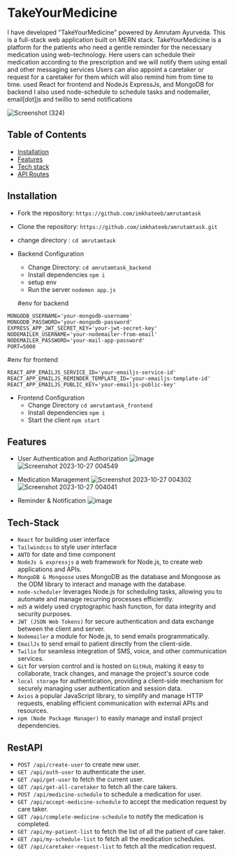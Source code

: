 # TakeYourMedicine

I have developed "TakeYourMedicine"
powered by Amrutam Ayurveda. This
is a full-stack web application built
on MERN stack. TakeYourMedicine is
a platform for the patients who need
a gentle reminder for the necessary
medication using web-technology. Here
users can schedule their medication
according to the prescription and we
will notify them using email and other
messaging services
Users can also appoint a caretaker or
request for a caretaker for them which
will also remind him from time to time.
used React for frontend and NodeJs
ExpressJs, and MongoDB for backend
I also used node-schedule to schedule
tasks and nodemailer, email[dot]js and twillio
to send notifications

![Screenshot (324)](https://github.com/imkhateeb/TheHackTrixProject/assets/49562163/bcac4694-f339-4fcd-8480-2cdee1a34683)



## Table of Contents
- [Installation](#installation)
- [Features](#features)
- [Tech stack](#Tech-Stack)
- [API Routes](#api-routes)

## Installation
- Fork the repository: `https://github.com/imkhateeb/amrutamtask`
- Clone the repository: `https://github.com/imkhateeb/amrutamtask.git`
- change directory : `cd amrutamtask`
- Backend Configuration
  - Change Directory: `cd amrutamtask_backend`
  - Install dependencies `npm i`
  - setup env
  - Run the server `nodemon app.js`

  #env for backend
```
MONGODB_USERNAME='your-mongodb-username'
MONGODB_PASSWORD='your-mongodb-password'
EXPRESS_APP_JWT_SECRET_KEY='your-jwt-secret-key'
NODEMAILER_USERNAME='your-nodemailer-from-email'
NODEMAILER_PASSWORD='your-mail-app-password'
PORT=5000
```

  #env for frontend
```
REACT_APP_EMAILJS_SERVICE_ID='your-emailjs-service-id'
REACT_APP_EMAILJS_REMINDER_TEMPLATE_ID='your-emailjs-template-id'
REACT_APP_EMAILJS_PUBLIC_KEY='your-emailjs-public-key'
```
  


- Frontend Configuration
  - Change Directory `cd amrutamtask_frontend`
  - Install dependencies `npm i`
  - Start the client `npm start`

## Features 
- User Authentication and Authorization 
 ![image](https://github.com/imkhateeb/TheHackTrixProject/assets/49562163/548ed56f-dc57-474e-b96e-d261f11163fc)
 ![Screenshot 2023-10-27 004549](https://github.com/imkhateeb/TheHackTrixProject/assets/49562163/be29dc77-bec0-4546-a3a2-a0f7892c2bab)

- Medication Management
![Screenshot 2023-10-27 004302](https://github.com/imkhateeb/TheHackTrixProject/assets/49562163/ba650b32-6ee4-4578-b28a-8fb2bbd917cd)
![Screenshot 2023-10-27 004041](https://github.com/imkhateeb/TheHackTrixProject/assets/49562163/a95d1d98-991e-486a-8b99-877770dfb57a)

- Reminder & Notification
  ![image](https://github.com/imkhateeb/TheHackTrixProject/assets/49562163/1c57a280-e55a-405a-85e9-96e7fcf01d8e)


## Tech-Stack
- `React` for building user interface
- `Tailwindcss` to style user interface
- `ANTD` for date and time component
- `NodeJs & expressjs` a web framework for Node.js, to create web applications and APIs.
- `MongoDB & Mongoose` uses MongoDB as the database and Mongoose as the ODM library to interact and manage with the database.
- `node-scheduler` leverages Node.js for scheduling tasks, allowing you to automate and manage recurring processes efficiently.
- `md5` a widely used cryptographic hash function, for data integrity and security purposes.
- `JWT (JSON Web Tokens)` for secure authentication and data exchange between the client and server.
- `Nodemailer` a module for Node.js, to send emails programmatically.
- `EmailJs` to send email to patient directly from the client-side.
- `Twilio` for seamless integration of SMS, voice, and other communication services.
- `Git` for version control and is hosted on `GitHub`, making it easy to collaborate, track changes, and manage the project's source code
- `local storage` for authentication, providing a client-side mechanism for securely managing user authentication and session data.
- `Axios` a popular JavaScript library, to simplify and manage HTTP requests, enabling efficient communication with external APIs and resources.
-  `npm (Node Package Manager)` to easily manage and install project dependencies.

## RestAPI
- `POST /api/create-user` to create new user.
- `GET /api/auth-user` to authenticate the user.
- `GET /api/get-user` to fetch the current user.
- `GET /api/get-all-caretaker` to fetch all the care takers.
- `POST /api/medicine-schedule` to schedule a medication for user.
- `GET /api/accept-medicine-schedule` to accept the medication request by care taker.
- `GET /api/complete-medicine-schedule` to notify the medication is completed.
- `GET /api/my-patient-list` to fetch the list of all the patient of care taker.
- `GET /api/my-schedule-list` to fetch all the medication schedules.
- `GET /api/caretaker-request-list` to fetch all the medication request.


  




